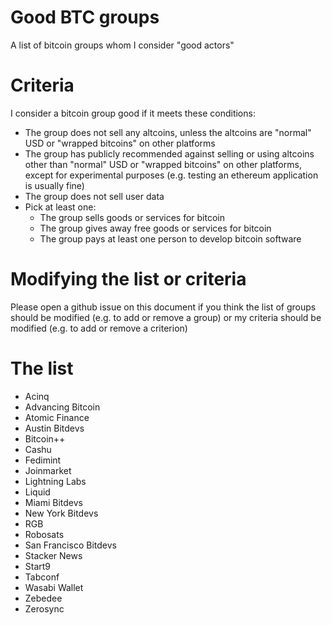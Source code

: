 # Good BTC groups
A list of bitcoin groups whom I consider "good actors"

# Criteria
I consider a bitcoin group good if it meets these conditions:
- The group does not sell any altcoins, unless the altcoins are "normal" USD or "wrapped bitcoins" on other platforms
- The group has publicly recommended against selling or using altcoins other than "normal" USD or "wrapped bitcoins" on other platforms, except for experimental purposes (e.g. testing an ethereum application is usually fine)
- The group does not sell user data
- Pick at least one:
  - The group sells goods or services for bitcoin
  - The group gives away free goods or services for bitcoin
  - The group pays at least one person to develop bitcoin software

# Modifying the list or criteria

Please open a github issue on this document if you think the list of groups should be modified (e.g. to add or remove a group) or my criteria should be modified (e.g. to add or remove a criterion)

# The list

- Acinq
- Advancing Bitcoin
- Atomic Finance
- Austin Bitdevs
- Bitcoin++
- Cashu
- Fedimint
- Joinmarket
- Lightning Labs
- Liquid
- Miami Bitdevs
- New York Bitdevs
- RGB
- Robosats
- San Francisco Bitdevs
- Stacker News
- Start9
- Tabconf
- Wasabi Wallet
- Zebedee
- Zerosync
